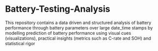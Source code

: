 # Battery-Testing-Analysis
This repository contains a data driven and structured analysis of battery performance through battery parameters over large date_time stamps by modelling prediction of battery performance using visual cues (visualizations), practical insights (metrics such as C-rate and SOH) and statistical rigor
